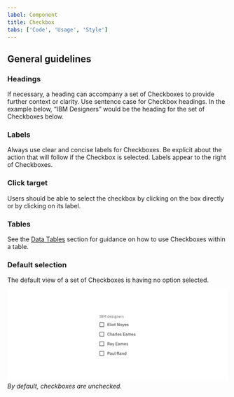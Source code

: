 ```yaml
---
label: Component
title: Checkbox
tabs: ['Code', 'Usage', 'Style']
---
```


## General guidelines

### Headings

If necessary, a heading can accompany a set of Checkboxes to provide further context or clarity. Use sentence case for Checkbox headings. In the example below, “IBM Designers” would be the heading for the set of Checkboxes below.

### Labels

Always use clear and concise labels for Checkboxes. Be explicit about the action that will follow if the Checkbox is selected. Labels appear to the right of Checkboxes.

### Click target

Users should be able to select the checkbox by clicking on the box directly or by clicking on its label.

### Tables

See the [Data Tables](/components/data-table/usage) section for guidance on how to use Checkboxes within a table.

### Default selection

The default view of a set of Checkboxes is having no option selected.

![The default state for checkboxes is unchecked.](images/checkbox-usage-1.png) 
_By default, checkboxes are unchecked._
